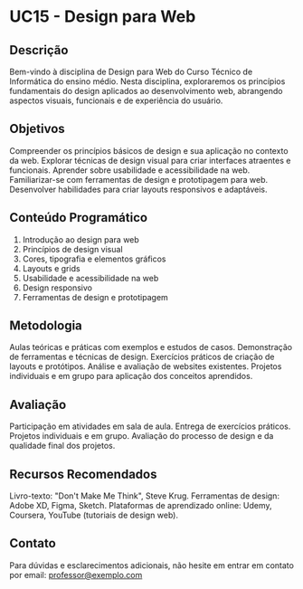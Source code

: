 # UC15 - Design para Web

## Descrição
Bem-vindo à disciplina de Design para Web do Curso Técnico de Informática do ensino médio. Nesta disciplina, exploraremos os princípios fundamentais do design aplicados ao desenvolvimento web, abrangendo aspectos visuais, funcionais e de experiência do usuário.

## Objetivos
Compreender os princípios básicos de design e sua aplicação no contexto da web.
Explorar técnicas de design visual para criar interfaces atraentes e funcionais.
Aprender sobre usabilidade e acessibilidade na web.
Familiarizar-se com ferramentas de design e prototipagem para web.
Desenvolver habilidades para criar layouts responsivos e adaptáveis.

## Conteúdo Programático
1. Introdução ao design para web
2. Princípios de design visual
3. Cores, tipografia e elementos gráficos
4. Layouts e grids
5. Usabilidade e acessibilidade na web
6. Design responsivo
7. Ferramentas de design e prototipagem

## Metodologia
Aulas teóricas e práticas com exemplos e estudos de casos.
Demonstração de ferramentas e técnicas de design.
Exercícios práticos de criação de layouts e protótipos.
Análise e avaliação de websites existentes.
Projetos individuais e em grupo para aplicação dos conceitos aprendidos.

## Avaliação
Participação em atividades em sala de aula.
Entrega de exercícios práticos.
Projetos individuais e em grupo.
Avaliação do processo de design e da qualidade final dos projetos.

## Recursos Recomendados
Livro-texto: "Don't Make Me Think", Steve Krug.
Ferramentas de design: Adobe XD, Figma, Sketch.
Plataformas de aprendizado online: Udemy, Coursera, YouTube (tutoriais de design web).

## Contato
Para dúvidas e esclarecimentos adicionais, não hesite em entrar em contato por email: [professor@exemplo.com](mailto:professor@exemplo.com)
